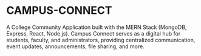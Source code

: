 # CAMPUS-CONNECT
A College Community Application built with the MERN Stack (MongoDB, Express, React, Node.js). Campus Connect serves as a digital hub for students, faculty, and administrators, providing centralized communication, event updates, announcements, file sharing, and more.
